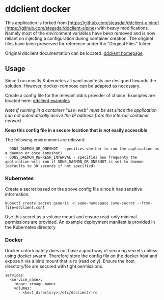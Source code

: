 # ddclient docker

This application is forked from [https://github.com/steasdal/ddclient-alpine](https://github.com/steasdal/ddclient-alpine) with heavy modifications.  Namely most of the environment variables have been removed and is now reliant on injecting a configuration during container creation.  The original files have been preserved for reference under the "Original Files" folder.  

Original ddclient documentation can be located: [ddclient homepage](https://ddclient.net/)

## Usage

Since I run mostly Kubernetes all yaml manifests are designed towards the solution.  However, docker-compose can be adapted as necessary.

Create a config file for the relevant ddns provider of choice.  Examples are located here: [ddclient examples](https://github.com/ddclient/ddclient/blob/master/ddclient.conf.in)

_Note if running in a container "use=web" must be set since the application can not automatically derive the IP address from the internal container network_

**Keep this config file in a secure location that is not easily accessible**

The following environment are relevant:
```
- DDNS_DAEMON_OR_ONESHOT - specifies whether to run the application as a daemon or once (oneshot)
- DDNS_DAEMON_REFRESH_INTERVAL - specifies how frequenty the application will run if DDNS_DAEMON_OR_ONESHOT is set to daemon (defaults to 30 seconds if not specified)
```

### Kubernetes

Create a secret based on the above config file since it has sensitive information.

```
kubectl create secret generic -n some-namespace some-secret --from-file=ddclient.conf
```

Use this secret as a volume mount and ensure read-only minimal permissions are provided.  An example deployment manifest is provided in the Kubernetes directory

### Docker

Docker unfortunately does not have a good way of securing secrets unless using docker swarm.  Therefore store the config file on the docker host and expose it via a bind mount that is ro (read only).  Ensure the host directory/file are secured with tight permissions.

```
services:
  <service_name>:
    image: <image_name>
    volumes:
      - <host_directory>:/etc/ddclient/:ro
```